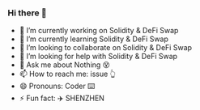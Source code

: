 ### Hi there 👋

<!--
**boy-good/boy-good** is a ✨ _special_ ✨ repository because its `README.md` (this file) appears on your GitHub profile.

Here are some ideas to get you started:
-->
- 🔭 I’m currently working on Solidity & DeFi Swap
- 🌱 I’m currently learning Solidity & DeFi Swap
- 👯 I’m looking to collaborate on Solidity & DeFi Swap
- 🤔 I’m looking for help with Solidity & DeFi Swap
- 💬 Ask me about Nothing 😵
- 📫 How to reach me: issue 👆
- 😄 Pronouns: Coder ⌨️
- ⚡ Fun fact: ✈️ SHENZHEN

